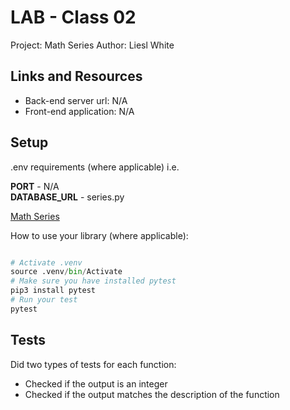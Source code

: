 # LAB - Class 02
Project: Math Series
Author: Liesl White

## Links and Resources
- Back-end server url: N/A
- Front-end application: N/A

## Setup
.env requirements (where applicable)
i.e.

**PORT** - N/A  
**DATABASE_URL** - series.py

[Math Series](math_series/series.py)

How to use your library (where applicable):

```python

# Activate .venv
source .venv/bin/Activate
# Make sure you have installed pytest
pip3 install pytest
# Run your test
pytest

```

## Tests

Did two types of tests for each function:
- Checked if the output is an integer
- Checked if the output matches the description of the function